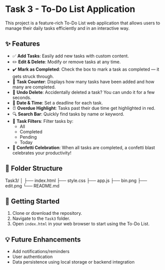 # Task 3 - To-Do List Application

This project is a feature-rich To-Do List web application that allows users to manage their daily tasks efficiently and in an interactive way.

## ✨ Features

- ✅ **Add Tasks**: Easily add new tasks with custom content.
- ✏️ **Edit & Delete**: Modify or remove tasks at any time.
- ✔️ **Mark as Completed**: Check the box to mark a task as completed — it gets struck through.
- 🔢 **Task Counter**: Displays how many tasks have been added and how many are completed.
- 🔁 **Undo Delete**: Accidentally deleted a task? You can undo it for a few seconds.
- 📅 **Date & Time**: Set a deadline for each task.
- ⏰ **Overdue Highlight**: Tasks past their due time get highlighted in red.
- 🔍 **Search Bar**: Quickly find tasks by name or keyword.
- 🧭 **Task Filters**: Filter tasks by:
  - All
  - Completed
  - Pending
  - Today
- 🎉 **Confetti Celebration**: When all tasks are completed, a confetti blast celebrates your productivity!

## 📁 Folder Structure
Task3/
│
├── index.html
├── style.css
├── app.js
├── bin.png
├── edit.png
└── README.md


## 🚀 Getting Started

1. Clone or download the repository.
2. Navigate to the `Task3` folder.
3. Open `index.html` in your web browser to start using the To-Do List.

## 💡 Future Enhancements

- Add notifications/reminders
- User authentication
- Data persistence using local storage or backend integration



